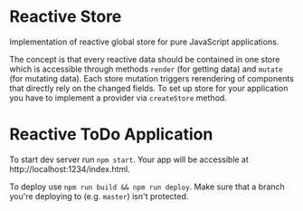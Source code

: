 # Reactive Store

Implementation of reactive global store for pure JavaScript applications.

The concept is that every reactive data should be contained in one store
which is accessible through methods `render` (for getting data) and `mutate`
(for mutating data).
Each store mutation triggers rerendering of components that directly rely on
the changed fields.
To set up store for your application you have to implement a provider via
`createStore` method.

# Reactive ToDo Application

To start dev server run `npm start`. Your app will be accessible at
http://localhost:1234/index.html.

To deploy use `npm run build && npm run deploy`.
Make sure that a branch you're deploying to (e.g. `master`) isn't protected.
